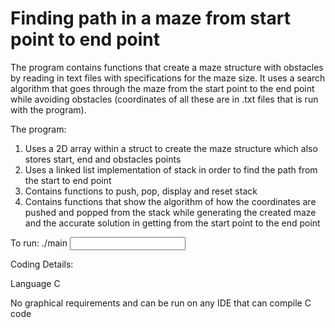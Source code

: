 # Finding path in a maze from start point to end point

The program contains functions that create a maze structure with obstacles by reading in text files with specifications for the maze size. It uses a search algorithm that 
goes through the maze from the start point to the end point while avoiding obstacles (coordinates of all these are in .txt files that is run with the program).

The program:

1. Uses a 2D array within a struct to create the maze structure which also stores start, end and obstacles points
2. Uses a linked list implementation of stack in order to find the path from the start to end point
3. Contains functions to push, pop, display and reset stack
4. Contains functions that show the algorithm of how the coordinates are pushed and popped from the stack while generating the created maze and the accurate solution in
getting from the start point to the end point

To run:
./main <input filename>

Coding Details:

Language C

No graphical requirements and can be run on any IDE that can compile C code
